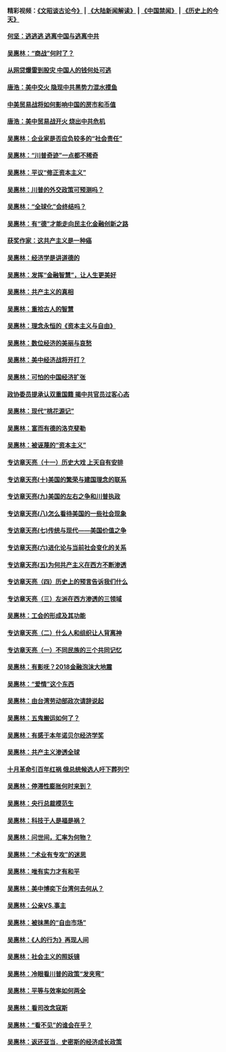 #### 精彩视频：[《文昭谈古论今》](https://github.com/gfw-breaker/wenzhao/blob/master/README.md?t=11241831) | [《大陆新闻解读》](https://github.com/gfw-breaker/ntdtv-comedy/blob/master/README.md?t=11241831) | [《中国禁闻》](https://github.com/gfw-breaker/ntdtv-news/blob/master/README.md?t=11241831) | [《历史上的今天》](https://github.com/gfw-breaker/today-in-history/blob/master/README.md?t=11241831) 

#### [何坚：逃逃逃 逃离中国与逃离中共](../pages/nsc423/n10592891.md?t=11241831) 

#### [吴惠林：“商战”何时了？](../pages/nsc423/n10573558.md?t=11241831) 

#### [从网贷爆雷到股灾 中国人的钱何处可逃](../pages/nsc423/n10572800.md?t=11241831) 

#### [唐浩：美中交火 隐现中共黑势力混水摸鱼](../pages/nsc423/n10544040.md?t=11241831) 

#### [中美贸易战将如何影响中国的房市和币值](../pages/nsc423/n10543697.md?t=11241831) 

#### [唐浩：美中贸易战开火 烧出中共危机](../pages/nsc423/n10540126.md?t=11241831) 

#### [吴惠林：企业家是否应负较多的“社会责任”](../pages/nsc423/n10535022.md?t=11241831) 

#### [吴惠林：“川普奇迹”一点都不稀奇](../pages/nsc423/n10512808.md?t=11241831) 

#### [吴惠林：平议“修正资本主义”](../pages/nsc423/n10495724.md?t=11241831) 

#### [吴惠林：川普的外交政策可预测吗？](../pages/nsc423/n10462387.md?t=11241831) 

#### [吴惠林：“全球化”会终结吗？](../pages/nsc423/n10452838.md?t=11241831) 

#### [吴惠林：有“德”才能走向民主化金融创新之路](../pages/nsc423/n10432292.md?t=11241831) 

#### [获奖作家：这共产主义是一种癌](../pages/nsc423/n10431541.md?t=11241831) 

#### [吴惠林：经济学是讲道德的](../pages/nsc423/n10398014.md?t=11241831) 

#### [吴惠林：发挥“金融智慧”，让人生更美好](../pages/nsc423/n10375019.md?t=11241831) 

#### [吴惠林：共产主义的真相](../pages/nsc423/n10351394.md?t=11241831) 

#### [吴惠林：重拾古人的智慧](../pages/nsc423/n10337691.md?t=11241831) 

#### [吴惠林：理念永恒的《资本主义与自由》](../pages/nsc423/n10316274.md?t=11241831) 

#### [吴惠林：数位经济的美丽与哀愁](../pages/nsc423/n10292946.md?t=11241831) 

#### [吴惠林：美中经济战将开打？](../pages/nsc423/n10258825.md?t=11241831) 

#### [吴惠林：可怕的中国经济扩张](../pages/nsc423/n10219147.md?t=11241831) 

#### [政协委员提承认双重国籍 揭中共官员过客心态](../pages/nsc423/n10208809.md?t=11241831) 

#### [吴惠林：现代“桃花源记”](../pages/nsc423/n10185234.md?t=11241831) 

#### [吴惠林：富而有德的洛克斐勒](../pages/nsc423/n10142264.md?t=11241831) 

#### [吴惠林：被诬蔑的“资本主义”](../pages/nsc423/n10124816.md?t=11241831) 

#### [专访章天亮（十一）历史大戏 上天自有安排](../pages/nsc423/n10094905.md?t=11241831) 

#### [专访章天亮(十)美国的繁荣与建国理念的联系](../pages/nsc423/n10094899.md?t=11241831) 

#### [专访章天亮(九)美国的左右之争和川普执政](../pages/nsc423/n10094889.md?t=11241831) 

#### [专访章天亮(八)怎么看待美国的一些社会现象](../pages/nsc423/n10094857.md?t=11241831) 

#### [专访章天亮(七)传统与现代——美国价值之争](../pages/nsc423/n10093140.md?t=11241831) 

#### [专访章天亮(六)进化论与当前社会变化的关系](../pages/nsc423/n10092036.md?t=11241831) 

#### [专访章天亮(五)为何共产主义在西方不断渗透](../pages/nsc423/n10083620.md?t=11241831) 

#### [专访章天亮（四）历史上的预言告诉我们什么](../pages/nsc423/n10083606.md?t=11241831) 

#### [专访章天亮（三）左派在西方渗透的三领域](../pages/nsc423/n10081115.md?t=11241831) 

#### [吴惠林：工会的形成及其功能](../pages/nsc423/n10080633.md?t=11241831) 

#### [专访章天亮（二）什么人和组织让人背离神](../pages/nsc423/n10076637.md?t=11241831) 

#### [专访章天亮（一）不同民族的三个共同记忆](../pages/nsc423/n10074188.md?t=11241831) 

#### [吴惠林：有影呒？2018金融泡沫大地震](../pages/nsc423/n10040534.md?t=11241831) 

#### [吴惠林：“爱情”这个东西](../pages/nsc423/n10019423.md?t=11241831) 

#### [吴惠林：由台湾劳动部政次请辞说起](../pages/nsc423/n9979679.md?t=11241831) 

#### [吴惠林：五鬼搬运如何了？](../pages/nsc423/n9925338.md?t=11241831) 

#### [吴惠林：有感于本年诺贝尔经济学奖](../pages/nsc423/n9871883.md?t=11241831) 

#### [吴惠林：共产主义渗透全球](../pages/nsc423/n9812748.md?t=11241831) 

#### [十月革命引百年红祸 俄总统候选人吁下葬列宁](../pages/nsc423/n9810182.md?t=11241831) 

#### [吴惠林：停滞性膨胀何时来到？](../pages/nsc423/n9764136.md?t=11241831) 

#### [吴惠林：央行总裁模范生](../pages/nsc423/n9728134.md?t=11241831) 

#### [吴惠林：科技于人是福是祸？](../pages/nsc423/n9672982.md?t=11241831) 

#### [吴惠林：问世间，汇率为何物？](../pages/nsc423/n9621788.md?t=11241831) 

#### [吴惠林：“术业有专攻”的迷思](../pages/nsc423/n9580363.md?t=11241831) 

#### [吴惠林：唯有实力才有和平](../pages/nsc423/n9529599.md?t=11241831) 

#### [吴惠林：美中博奕下台湾何去何从？](../pages/nsc423/n9483598.md?t=11241831) 

#### [吴惠林：公亲VS.事主](../pages/nsc423/n9425637.md?t=11241831) 

#### [吴惠林：被抹黑的“自由市场”](../pages/nsc423/n9351545.md?t=11241831) 

#### [吴惠林：《人的行为》再现人间](../pages/nsc423/n9296339.md?t=11241831) 

#### [吴惠林：社会主义的照妖镜](../pages/nsc423/n9243460.md?t=11241831) 

#### [吴惠林：冷眼看川普的政策“发夹弯”](../pages/nsc423/n9120684.md?t=11241831) 

#### [吴惠林：平等与效率如何两全](../pages/nsc423/n9075430.md?t=11241831) 

#### [吴惠林：看司改念寇斯](../pages/nsc423/n9024915.md?t=11241831) 

#### [吴惠林：“看不见”的谁会在乎？](../pages/nsc423/n8977488.md?t=11241831) 

#### [吴惠林：返还亚当．史密斯的经济成长政策](../pages/nsc423/n8931896.md?t=11241831) 

